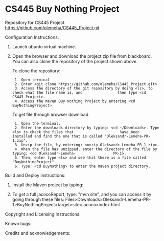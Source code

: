 # CS445 Buy Nothing Project

Repository for CS445 Project: 
https://github.com/olemeha/CS445_Project.git

Configuration Instructions:

1. Launch ubuntu virtual machine. 

2. Open the browser and download the project zip file from blackboard. You can also clone the repository of the project shown above. 
	
	To clone the repository:
		
		1. Open terminal
		2. Enter <git clone https://github.com/olemeha/CS445_Project.git>
		3. Access the directory of the git repository by doing <ls>, to check what the file name is, and 			   	then type <cd CS445_Project>.
		4. Access the maven Buy Nothing Project by entering <cd BuyNothingProject>
	
	To get file through browser download:
		
		1. Open the terminal.
		2. Enter the downloads directory by typing: <cd ~/Downloads>. Type <ls> to check the files that 		           	have been installed and find the one that is called "Oleksandr-Lemeha-PR-1.zip".
		3. Unzip the file, by entering: <unzip Oleksandr-Lemeha-PR-1.zip>.
		4. When the file has unzipped, enter the directory of the file by typing: <cd Oleksandr-Lemeha-  			   	PR-1>.
		5. Then, enter type <ls> and see that there is a file called "BuyNothingProject".  
		6. Type: <cd BuyNothing> to enter the maven project directory.

Build and Deploy instructions:

1. Install the Maven project by typing: <mvn clean install>


2. To get a full jacocoReport, type: "mvn site", and you can access it by going through these files: Files>Downloads>Oleksandr-Lemeha-PR-1>BuyNothingProject>target>site>jacoco>index.html

Copyright and Licensing Instructions:

Known bugs:

Credits and acknowledgements:



